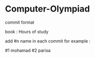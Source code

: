 # Computer-Olympiad

commit format 

book : Hours of study

add #n name in each commit 
for example : 

#1 mohamad 
#2 parisa  
